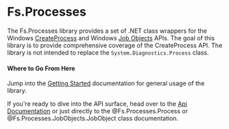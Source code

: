 # Fs.Processes

The Fs.Processes library provides a set of .NET class wrappers for the Windows [CreateProcess](https://msdn.microsoft.com/en-us/library/windows/desktop/ms682425(v=vs.85).aspx) and Windows [Job Objects](https://msdn.microsoft.com/en-us/library/windows/desktop/ms684161(v=vs.85).aspx) APIs. The goal of this library is to provide comprehensive coverage of the CreateProcess API. The library is not intended to replace the `System.Diagnostics.Process` class.

#### Where to Go From Here

Jump into the [Getting Started](xref:GettingStarted) documentation for general usage of the library.

If you're ready to dive into the API surface, head over to the [Api Documentation](xref:ApiIndex) or just directly to the @Fs.Processes.Process or @Fs.Processes.JobObjects.JobObject class documentation.
